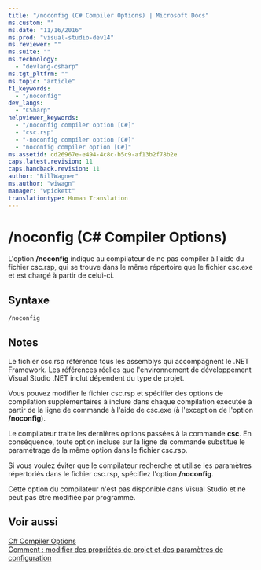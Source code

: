 ```yaml
---
title: "/noconfig (C# Compiler Options) | Microsoft Docs"
ms.custom: ""
ms.date: "11/16/2016"
ms.prod: "visual-studio-dev14"
ms.reviewer: ""
ms.suite: ""
ms.technology: 
  - "devlang-csharp"
ms.tgt_pltfrm: ""
ms.topic: "article"
f1_keywords: 
  - "/noconfig"
dev_langs: 
  - "CSharp"
helpviewer_keywords: 
  - "/noconfig compiler option [C#]"
  - "csc.rsp"
  - "-noconfig compiler option [C#]"
  - "noconfig compiler option [C#]"
ms.assetid: cd26967e-e494-4c8c-b5c9-af13b2f78b2e
caps.latest.revision: 11
caps.handback.revision: 11
author: "BillWagner"
ms.author: "wiwagn"
manager: "wpickett"
translationtype: Human Translation
---
```

# /noconfig (C# Compiler Options)
L'option **\/noconfig** indique au compilateur de ne pas compiler à l'aide du fichier csc.rsp, qui se trouve dans le même répertoire que le fichier csc.exe et est chargé à partir de celui\-ci.  
  
## Syntaxe  
  
```  
/noconfig  
```  
  
## Notes  
 Le fichier csc.rsp référence tous les assemblys qui accompagnent le .NET Framework.  Les références réelles que l'environnement de développement Visual Studio .NET inclut dépendent du type de projet.  
  
 Vous pouvez modifier le fichier csc.rsp et spécifier des options de compilation supplémentaires à inclure dans chaque compilation exécutée à partir de la ligne de commande à l'aide de csc.exe \(à l'exception de l'option **\/noconfig**\).  
  
 Le compilateur traite les dernières options passées à la commande **csc**.  En conséquence, toute option incluse sur la ligne de commande substitue le paramétrage de la même option dans le fichier csc.rsp.  
  
 Si vous voulez éviter que le compilateur recherche et utilise les paramètres répertoriés dans le fichier csc.rsp, spécifiez l'option **\/noconfig**.  
  
 Cette option du compilateur n'est pas disponible dans Visual Studio et ne peut pas être modifiée par programme.  
  
## Voir aussi  
 [C\# Compiler Options](../../../csharp/language-reference/compiler-options/index.md)   
 [Comment : modifier des propriétés de projet et des paramètres de configuration](http://msdn.microsoft.com/fr-fr/e7184bc5-2f2b-4b4f-aa9a-3ecfcbc48b67)